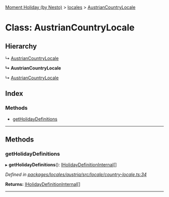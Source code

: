 [Moment Holiday (by Nesto)](../README.md) > [locales](../modules/locales.md) > [AustrianCountryLocale](../classes/locales.austriancountrylocale.md)

# Class: AustrianCountryLocale

## Hierarchy

↳  [AustrianCountryLocale](locales.austriancountrylocale.md)

**↳ AustrianCountryLocale**

↳  [AustrianCountryLocale](locales.austriancountrylocale.md)

## Index

### Methods

* [getHolidayDefinitions](locales.austriancountrylocale.md#getholidaydefinitions)

---

## Methods

<a id="getholidaydefinitions"></a>

###  getHolidayDefinitions

▸ **getHolidayDefinitions**(): [IHolidayDefinitionInternal](../interfaces/_node_modules__nesto_software_moment_holiday_core_src_holiday_definition_interface_.iholidaydefinitioninternal.md)[]

*Defined in [packages/locales/austria/src/locale/country-locale.ts:34](https://github.com/nesto-software/moment-holiday/blob/72ce1a6/packages/locales/austria/src/locale/country-locale.ts#L34)*

**Returns:** [IHolidayDefinitionInternal](../interfaces/_node_modules__nesto_software_moment_holiday_core_src_holiday_definition_interface_.iholidaydefinitioninternal.md)[]

___

